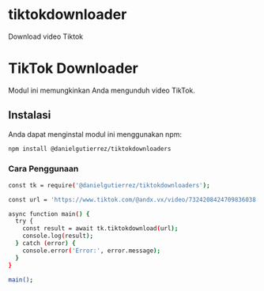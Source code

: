 # tiktokdownloader
Download video Tiktok
# TikTok Downloader

Modul ini memungkinkan Anda mengunduh video TikTok.

## Instalasi

Anda dapat menginstal modul ini menggunakan npm:

```bash
npm install @danielgutierrez/tiktokdownloaders
```

### Cara Penggunaan
```bash
const tk = require('@danielgutierrez/tiktokdownloaders');

const url = 'https://www.tiktok.com/@andx.vx/video/7324208424709836038';

async function main() {
  try {
    const result = await tk.tiktokdownload(url);
    console.log(result);
  } catch (error) {
    console.error('Error:', error.message);
  }
}

main();

```
